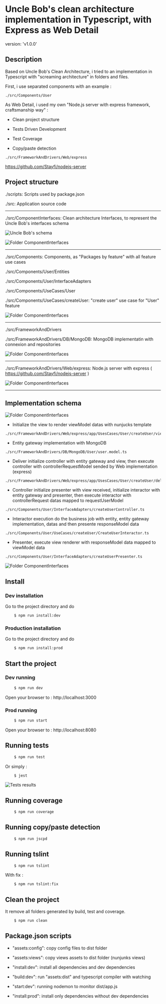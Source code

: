 # Uncle Bob's clean architecture implementation in Typescript, with Express as Web Detail

version: 'v1.0.0'

## Description

Based on Uncle Bob's Clean Architecture, i tried to an implementation in Typescript with "screaming architecture" in folders and files.

First, i use separated components with an example :

```
./src/Components/User
```

As Web Detail, i used my own "Node.js server with express framework, craftsmanship way" :

- Clean project structure

- Tests Driven Development

- Test Coverage

- Copy/paste detection

```
./src/FrameworkAndDrivers/Web/express
```

https://github.com/Stayfi/nodejs-server

## Project structure

./scripts: Scripts used by package.json

./src: Application source code

---

./src/ComponentInterfaces: Clean architecture Interfaces, to represent the Uncle Bob's interfaces schema

![Uncle Bob's schema](https://raw.githubusercontent.com/Stayfi/clean-architecture-ts/develop/img/uncle_bob_interfaces_schema.png)

![Folder ComponentInterfaces](https://raw.githubusercontent.com/Stayfi/clean-architecture-ts/develop/img/folder_componentinterfaces.png)

---

./src/Components: Components, as "Packages by feature" with all feature use cases

./src/Components/User/Entities

./src/Components/User/InterfaceAdapters

./src/Components/UseCases/User

./src/Components/UseCases/createUser: "create user" use case for "User" feature

![Folder ComponentInterfaces](https://raw.githubusercontent.com/Stayfi/clean-architecture-ts/develop/img/folder_components_user.png)

---

./src/FrameworkAndDrivers

./src/FrameworkAndDrivers/DB/MongoDB: MongoDB implementatin with connexion and repositories

![Folder ComponentInterfaces](https://raw.githubusercontent.com/Stayfi/clean-architecture-ts/develop/img/folder_frameworkanddrivers_db.png)

---

./src/FrameworkAndDrivers/Web/express: Node.js server with express ( https://github.com/Stayfi/nodejs-server )

![Folder ComponentInterfaces](https://raw.githubusercontent.com/Stayfi/clean-architecture-ts/develop/img/folder_frameworkanddrivers_web.png)

---

## Implementation schema

![Folder ComponentInterfaces](https://raw.githubusercontent.com/Stayfi/clean-architecture-ts/develop/img/uncle_bob_layers_schema.png)

* Initialize the view to render viewModel datas with nunjucks template
```
./src/FrameworkAndDrivers/Web/express/app/UsesCases/User/createUser/views/createUserView.ts
```

* Entity gateway implementation with MongoDB
```
./src/FrameworkAndDrivers/DB/MongoDB/User/user.model.ts
```

* Deliver initialize controller with entity gateway and view, then execute controller with controllerRequestModel sended by Web implementation (express)
```
./src/FrameworkAndDrivers/Web/express/app/UsesCases/User/createUser/delivers/createUserDeliver.ts
```

* Controller initialize presenter with view received, initialize interactor with entity gateway and presenter, then execute interactor with controllerRequest datas mapped to requestUserModel
```
./src/Components/User/InterfaceAdapters/createUserController.ts
```

* Interactor execution do the business job with entity, entity gateway implementation, datas and then presente responseModel data
```
./src/Components/User/UseCases/createUser/CreateUserInteractor.ts
```

* Presenter, execute view renderer with responseModel data mapped to viewModel data
```
./src/Components/User/InterfaceAdapters/createUserPresenter.ts
```

![Folder ComponentInterfaces](https://raw.githubusercontent.com/Stayfi/clean-architecture-ts/develop/img/uncle_bob_implementation.png)

## Install

### Dev installation

Go to the project directory and do

```bash
    $ npm run install:dev
```

### Production installation

Go to the project directory and do

```bash
    $ npm run install:prod
```

## Start the project

### Dev running

```bash
    $ npm run dev
```

Open your browser to : http://localhost:3000

### Prod running

```bash
    $ npm run start
```

Open your browser to : http://localhost:8080

## Running tests

```bash
    $ npm run test
```

Or simply :

```bash
    $ jest
```

![Tests results](https://raw.githubusercontent.com/Stayfi/clean-architecture-ts/develop/img/tests_results.png)

## Running coverage

```bash
    $ npm run coverage
```

## Running copy/paste detection

```bash
    $ npm run jscpd
```

## Running tslint

```bash
    $ npm run tslint
```

With fix :

```bash
    $ npm run tslint:fix
```

## Clean the project

It remove all folders generated by build, test and coverage.

```bash
    $ npm run clean
```

## Package.json scripts

- "assets:config": copy config files to dist folder

- "assets:views": copy views assets to dist folder (nunjunks views)

- "install:dev": install all dependencies and dev dependencies

- "build:dev": run "assets:dist" and typescript compiler with watching

- "start:dev": running nodemon to monitor dist/app.js

- "install:prod": install only dependencies without dev dependencies
